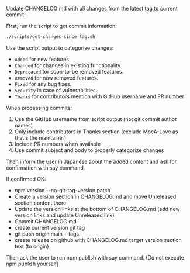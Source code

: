Update CHANGELOG.md with all changes from the latest tag to current commit.

First, run the script to get commit information:

```bash
./scripts/get-changes-since-tag.sh
```

Use the script output to categorize changes:

- `Added` for new features.
- `Changed` for changes in existing functionality.
- `Deprecated` for soon-to-be removed features.
- `Removed` for now removed features.
- `Fixed` for any bug fixes.
- `Security` in case of vulnerabilities.
- `Thanks` for contributors mention with GitHub username and PR number

When processing commits:

1. Use the GitHub username from script output (not git commit author names)
2. Only include contributors in Thanks section (exclude MocA-Love as that's the maintainer)
3. Include PR numbers when available
4. Use commit subject and body to properly categorize changes

Then inform the user in Japanese about the added content and ask for confirmation with say command.

If confirmed OK:

- npm version --no-git-tag-version patch
- Create a version section in CHANGELOG.md and move Unreleased section content there
- Update the version links at the bottom of CHANGELOG.md (add new version links and update Unreleased link)
- Commit CHANGELOG.md
- create current version git tag
- git push origin main --tags
- create release on github with CHANGELOG.md target version section text (to origin)

Then ask the user to run npm publish with say command. (Do not execute npm publish yourself)
